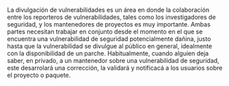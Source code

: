 La divulgación de vulnerabilidades es un área en donde la colaboración entre los reporteros de vulnerabilidades, tales como los investigadores de seguridad, y los mantenedores de proyectos es muy importante. Ambas partes necesitan trabajar en conjunto desde el momento en el que se encuentra una vulnerabilidad de seguridad potencialmente dañina, justo hasta que la vulnerabilidad se divulgue al público en general, idealmente con la disponibilidad de un parche. Habitualmente, cuando alguien deja saber, en privado, a un mantenedor sobre una vulnerabilidad de seguridad, este desarrolará una corrección, la validará y notificacá a los usuarios sobre el proyecto o paquete.
